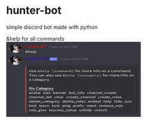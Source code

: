 # hunter-bot

simple discord bot made with python

&help for all commands
<img src="resources/images/cmds/help_command.jpg" height="200px" width="360px"/>
